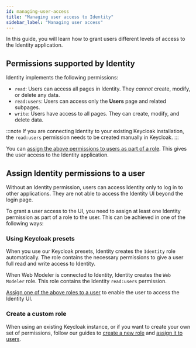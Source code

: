 ```yaml
---
id: managing-user-access
title: "Managing user access to Identity"
sidebar_label: "Managing user access"
---
```


In this guide, you will learn how to grant users different levels of access to the Identity application.

## Permissions supported by Identity

Identity implements the following permissions:

- `read`: Users can access all pages in Identity. They _cannot_ create, modify, or delete any data.
- `read:users`: Users can access only the **Users** page and related subpages.
- `write`: Users have access to all pages. They can create, modify, and delete data.

:::note
If you are connecting Identity to your existing Keycloak installation, the `read:users` permission needs to be created
manually in Keycloak.
:::

You can [assign the above permissions to users as part of a role](assigning-a-role-to-a-user.md).
This gives the user access to the Identity application.

## Assign Identity permissions to a user

Without an Identity permission, users can access Identity only to log in to other applications.
They are not able to access the Identity UI beyond the login page.

To grant a user access to the UI, you need to assign at least one Identity permission as part of a role to the user. This can be achieved in one of the following ways:

### Using Keycloak presets

When you use our Keycloak presets, Identity creates the `Identity` role automatically.
The role contains the necessary permissions to give a user full read and write access to Identity.

When Web Modeler is connected to Identity, Identity creates the `Web Modeler` role. This role contains the Identity
`read:users` permission.

[Assign one of the above roles to a user](assigning-a-role-to-a-user.md) to enable the user to access the Identity UI.

### Create a custom role

When using an existing Keycloak instance, or if you want to create your own set of permissions, follow our guides to
[create a new role](adding-a-role.md) and [assign it to users](assigning-a-role-to-a-user.md).
